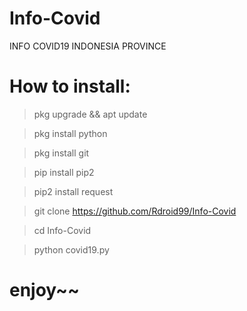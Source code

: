 # Info-Covid
INFO COVID19 INDONESIA PROVINCE


# How to install:
 >pkg upgrade && apt update
 
 >pkg install python
 
 >pkg install git
 
 >pip install pip2
 
 >pip2 install request
 
 >git clone https://github.com/Rdroid99/Info-Covid
 
 >cd Info-Covid
 
 >python covid19.py
 
# enjoy~~
